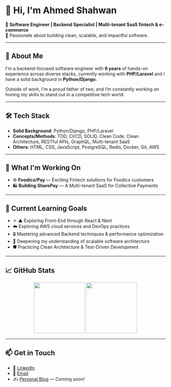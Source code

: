 # 👋 Hi, I'm Ahmed Shahwan

🚀 **Software Engineer | Backend Specialist | Multi-tenant SaaS fintech & e-commerce**  
💼 Passionate about building clean, scalable, and impactful software.

---

## 🧠 About Me

I'm a backend-focused software engineer with **6 years** of hands-on experience across diverse stacks, currently working with **PHP/Laravel** and I have a solid background in **Python/Django**.

Outside of work, I'm a proud father of two, and I’m constantly working on honing my skills to stand out in a competitive tech world.

---

## 🛠️ Tech Stack

- **Solid Background**: Python/Django, PHP/Laravel
- **Concepts/Methods**: TDD, CI/CD, SOLID, Clean Code, Clean Architecture, RESTful APIs, GraphQL, Multi-tenant SaaS
- **Others**: HTML, CSS, JavaScript, PostgreSQL, Redis, Docker, Git, AWS

---

## 🧩 What I'm Working On

- ⚙️ **Foodics/Pay** — Exciting Fintech solutions for Foodics customers
- 🛍️ **Building SharePay** — A Multi-tenant SaaS for Collective Payments

---

## 🌱 Current Learning Goals

- ⚛️ ▲ Exploring Front-End through React & Next
- ☁️ Exploring AWS cloud services and DevOps practices
- 🔒 Mastering advanced Backend techniques & performance optimization
- 🧰 Deepening my understanding of scalable software architecture
- 🛡️ Practicing Clean Architecture & Test-Driven Development

---

## 📈 GitHub Stats

<p align="center">
  <img src="https://github-readme-stats.vercel.app/api?username=shahwan42&show_icons=true&theme=default" height="160" />
  <img src="https://github-readme-stats.vercel.app/api/top-langs/?username=shahwan42&layout=compact&theme=default" height="160" />
</p>

---

## 📫 Get in Touch

- 💼 [LinkedIn](https://www.linkedin.com/in/shahwan42)
- 📨 [Email](https://hi.new/ahmd)
- ✍️ [Personal Blog](#) — Coming soon!
